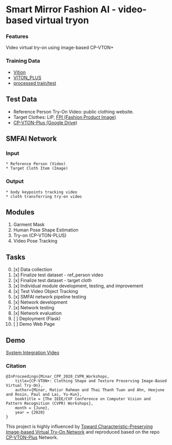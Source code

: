 # Smart Mirror Fashion AI - video-based virtual tryon
### Features
Video virtual try-on using image-based CP-VTON+

### Training Data
- [Vition](https://drive.google.com/file/d/14tKmGjpt2rjvc4n8kkpdqs73EfUN0ys_/view?usp=sharing)
- [VITON_PLUS](https://1drv.ms/u/s!Ai8t8GAHdzVUiQQYX0azYhqIDPP6?e=4cpFTI)
- [processed train/test](https://1drv.ms/u/s!Ai8t8GAHdzVUiQQYX0azYhqIDPP6?e=4cpFTI)

## Test Data
- Reference Person Try-On Video: public clothing website.
- Target Clothes: LIP, [FPI (Fashion Product Image)](https://www.kaggle.com/paramaggarwal/fashion-product-images-dataset)
- [CP-VTON-Plus (Google Drive)](https://drive.google.com/file/d/19RCQFjkbFaufXU518KAtkQtlfhTd9hsj/view?usp=sharing)

## SMFAI Network 
### Input
	* Reference Person (Video)
	* Target Cloth Item (Image)
### Output
	* body keypoints tracking video
	* cloth transferring try-on video

## Modules
1. Garment Mask
3. Human Pose Shape Estimation
4. Try-on (CP-VTON-PLUS)
5. Video Pose Tracking


## Tasks
0. [x] Data collection
1. [x] Finalize test dataset - ref_person video
2. [x] Finalize test dataset - target cloth
3. [x] Individual module development, testing, and improvement
4. [x] Test Video Object Tracking
5. [x] SMFAI network pipeline testing 
6. [x] Network development
7. [x] Network testing
8. [x] Network evaluation
9. [ ] Deployment (Flask)
10. [ ] Demo Web Page

## Demo
[System Integration Video](https://youtu.be/OKBlrNRCLjs)

### Citation
	@InProceedings{Minar_CPP_2020_CVPR_Workshops,
		title={CP-VTON+: Clothing Shape and Texture Preserving Image-Based Virtual Try-On},
		author={Minar, Matiur Rahman and Thai Thanh Tuan and Ahn, Heejune and Rosin, Paul and Lai, Yu-Kun},
		booktitle = {The IEEE/CVF Conference on Computer Vision and Pattern Recognition (CVPR) Workshops},
		month = {June},
		year = {2020}
	}
	
This project is highly influenced by [Toward Characteristic-Preserving Image-based Virtual Try-On Network](https://arxiv.org/abs/1807.07688) 
and reproduced based on the repo [CP-VTON-Plus](https://github.com/minar09/cp-vton-plus) Network.
